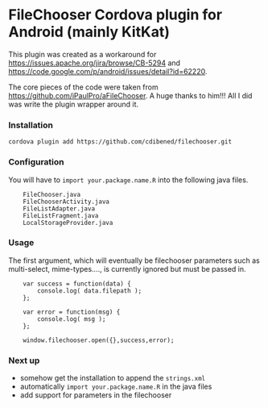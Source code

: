 # FileChooser Cordova plugin for Android (mainly KitKat)

This plugin was created as a workaround for https://issues.apache.org/jira/browse/CB-5294 and https://code.google.com/p/android/issues/detail?id=62220.

The core pieces of the code were taken from https://github.com/iPaulPro/aFileChooser. A huge thanks to him!!!  All I did was write the plugin wrapper around it.


### Installation
```
cordova plugin add https://github.com/cdibened/filechooser.git
```

### Configuration

You will have to `import your.package.name.R` into the following java files.

```
    FileChooser.java 
    FileChooserActivity.java 
    FileListAdapter.java
    FileListFragment.java
    LocalStorageProvider.java
```

### Usage

The first argument, which will eventually be filechooser parameters such as multi-select, mime-types...., is currently ignored but must be passed in.

```
    var success = function(data) {
        console.log( data.filepath );
    };
    
    var error = function(msg) {
        console.log( msg );
    };
    
    window.filechooser.open({},success,error);
```


### Next up
-   somehow get the installation to append the `strings.xml`
-   automatically `import your.package.name.R` in the java files
-   add support for parameters in the filechooser
